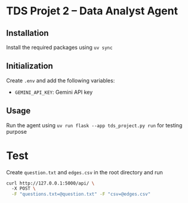 # TDS Projet 2 – Data Analyst Agent

## Installation

Install the required packages using `uv sync`

## Initialization

Create `.env` and add the following variables:

- `GEMINI_API_KEY`: Gemini API key

## Usage

Run the agent using `uv run flask --app tds_project.py run` for testing purpose

# Test

Create `question.txt` and `edges.csv` in the root directory and run

```bash
curl http://127.0.0.1:5000/api/ \                                                                
  -X POST \
  -F "questions.txt=@question.txt" -F "csv=@edges.csv"
```

